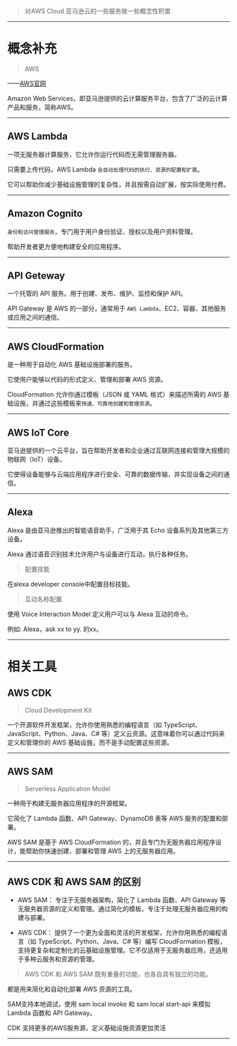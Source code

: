 > 对AWS Cloud 亚马逊云的一些服务做一些概念性积累

---

# 概念补充

> AWS

——[AWS官网](https://aws.amazon.com/cn/?nc2=h_home&refid=7516b07a-6832-44d0-8623-e28575aa9ac3)

Amazon Web Services，即亚马逊提供的云计算服务平台，包含了广泛的云计算产品和服务，简称AWS。

---

## AWS Lambda

一项无服务器计算服务，它允许你运行代码而无需管理服务器。

只需要上传代码，AWS Lambda `会自动处理代码的执行、资源的配置和扩展`。

它可以帮助你减少基础设施管理的复杂性，并且按需自动扩展，按实际使用付费。

---

## Amazon Cognito

`身份和访问管理服务`，专门用于用户身份验证、授权以及用户资料管理。

帮助开发者更方便地构建安全的应用程序。

---

## API Geteway

一个托管的 API 服务。用于创建、发布、维护、监控和保护 API。

API Gateway 是 AWS 的一部分，通常用于 `AWS Lambda`、EC2、容器、其他服务或应用之间的通信。

---

## AWS CloudFormation

是一种用于自动化 AWS 基础设施部署的服务。

它使用户能够以代码的形式定义、管理和部署 AWS 资源。

CloudFormation 允许你通过模板（JSON 或 YAML 格式）来描述所需的 AWS 基础设施，并通过这些模板来`快速、可靠地创建和管理资源`。

---

## AWS IoT Core

亚马逊提供的一个云平台，旨在帮助开发者和企业通过互联网连接和管理大规模的物联网（IoT）设备。

它使得设备能够与云端应用程序进行安全、可靠的数据传输，并实现设备之间的通信。

---

## Alexa

Alexa 是由亚马逊推出的智能语音助手，广泛用于其 Echo 设备系列及其他第三方设备。

Alexa 通过语音识别技术允许用户与设备进行互动，执行各种任务。

> 配置技能

在alexa developer console中配置目标技能。

> 互动名称配置

使用 Voice Interaction Model 定义用户可以与 Alexa 互动的命令。

例如: Alexa，ask xx to yy. 的xx。

---

# 相关工具

## AWS CDK

> Cloud Development Kit

一个开源软件开发框架，允许你使用熟悉的编程语言（如 TypeScript、JavaScript、Python、Java、C# 等）定义云资源。这意味着你可以通过代码来定义和管理你的 AWS 基础设施，而不是手动配置这些资源。

---

## AWS SAM

> Serverless Application Model

一种用于构建无服务器应用程序的开源框架。

它简化了 Lambda 函数、API Gateway、DynamoDB 表等 AWS 服务的配置和部署。

AWS SAM 是基于 AWS CloudFormation 的，并且专门为无服务器应用程序设计，能帮助你快速创建、部署和管理 AWS 上的无服务器应用。

---

## AWS CDK 和 AWS SAM 的区别

- AWS SAM： 专注于无服务器架构，简化了 Lambda 函数、API Gateway 等无服务器资源的定义和管理。通过简化的模板，专注于处理无服务器应用的构建与部署。

- AWS CDK： 提供了一个更为全面和灵活的开发框架，允许你用熟悉的编程语言（如 TypeScript、Python、Java、C# 等）编写 CloudFormation 模板，支持更复杂和定制化的云基础设施管理。它不仅适用于无服务器应用，还适用于多种云服务和资源的管理。

> AWS CDK 和 AWS SAM 既有重叠的功能，也各自具有独立的功能。

都是用来简化和自动化部署 AWS 资源的工具。

SAM支持本地调试，使用 sam local invoke 和 sam local start-api 来模拟 Lambda 函数和 API Gateway。

CDK 支持更多的AWS服务源，定义基础设施资源更加灵活

---
